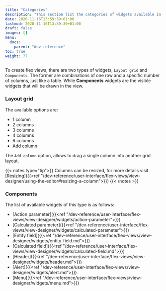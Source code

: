 ```yaml
---
title: "Categories"
description: "This section list the categories of widgets available in the view designer"
date: 2020-11-16T13:59:39+01:00
lastmod: 2020-11-16T13:59:39+01:00
draft: false
images: []
menu:
  docs:
    parent: "dev-reference"
toc: true
weight: 77
---
```


To create flex views, there are two types of widgets, `Layout grid` and `Components`. The former are combinations of one row and a specific number of columns, just like a table. While <b>Components</b> widgets are the visible widgets that will be drawn in the view.

### Layout grid

The available options are:

- 1 column
- 2 columns
- 3 columns
- 4 columns
- 6 columns
- Add column

The `Add column` option, allows to drag a single column into another grid layout.

{{< notes type="tip">}}
Columns can be resized, for more details visit [Resizing]({{<ref "/dev-reference/user-interface/flex-views/view-designer/using-the-editor#resizing-a-column">}})
{{< /notes >}}

### Components
 
The list of available widgets of this type is as follows:

- [Action parameter]({{<ref "/dev-reference/user-interface/flex-views/view-designer/widgets/action-parameter">}})
- [Calculated parameter]({{<ref "/dev-reference/user-interface/flex-views/view-designer/widgets/calculated-parameter">}})
- [Entity field]({{<ref "/dev-reference/user-interface/flex-views/view-designer/widgets/entity-field.md">}})
- [Calculated field]({{<ref "/dev-reference/user-interface/flex-views/view-designer/widgets/calculated-field.md">}})
- [Header]({{<ref "/dev-reference/user-interface/flex-views/view-designer/widgets/header.md">}})
- [Alert]({{<ref "/dev-reference/user-interface/flex-views/view-designer/widgets/alert.md">}})
- [Menu]({{<ref "/dev-reference/user-interface/flex-views/view-designer/widgets/menu.md">}})
